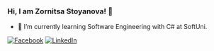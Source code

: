 ### Hi, I am Zornitsa Stoyanova! 👋
- 🌱 I’m currently learning Software Engineering with C# at SoftUni.

[![Facebook](https://img.shields.io/badge/-Facebook-00B2FF?style=flat-square&logo=Facebook&logoColor=white)](https://www.facebook.com/profile.php?id=100000504615499)
[![LinkedIn](https://img.shields.io/badge/-LinkedIn-0e76a8?style=flat-square&logo=Linkedin&logoColor=white)](https://www.linkedin.com/in/zornitsa-stoyanova-a2034b275) 
<!---
Zornitsa728/Zornitsa728 is a ✨ special ✨ repository because its `README.md` (this file) appears on your GitHub profile.
You can click the Preview link to take a look at your changes.
--->
